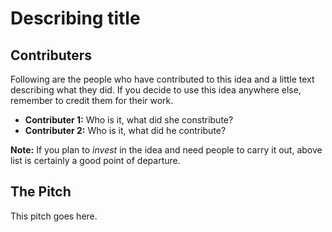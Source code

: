 # Describing title

## Contributers
Following are the people who have contributed to this idea and a little text
describing what they did. If you decide to use this idea anywhere else, remember
to credit them for their work.

* __Contributer 1:__ Who is it, what did she constribute?
* __Contributer 2:__ Who is it, what did he contribute?

__Note:__ If you plan to _invest_ in the idea and need people to carry it out,
above list is certainly a good point of departure.

## The Pitch
This pitch goes here.

